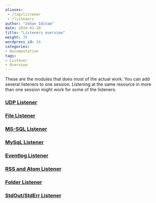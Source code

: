 ```yaml
---
aliases:
 - /tag/listener
 - /listeners
author: "Johan Idstam"
date: 2010-02-28
title: "Listeners overview"
weight: 35
wordpress_id: 34
categories:
- Documentation
tags:
- Listener
- Overview
---
```


These are the modules that does most of the  actual work. You can add several listeners to one session. Listening at  the same resource in more than one session might work for some of the  listeners.


### [UDP Listener](/documentation/udp-listener)




### [File Listener](/documentation/file-listener)




### [MS-SQL Listener](/documentation/ms-sql-listener)




### [MySqL Listener](/documentation/mysql-listener)




### [Eventlog Listener](/documentation/eventlog-listener)




### [RSS and Atom Listener](/documentation/rss-and-atom-listener)




### [Folder Listener](http://logview4net.com/folder-listener)




### [StdOut/StdErr Listener](http://logview4net.com/stdout-stderr-listener)
